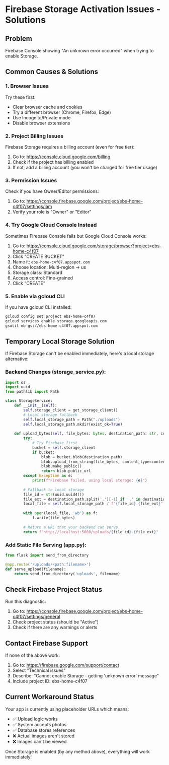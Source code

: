 # Firebase Storage Activation Issues - Solutions

## Problem
Firebase Console showing "An unknown error occurred" when trying to enable Storage.

## Common Causes & Solutions

### 1. Browser Issues
Try these first:
- Clear browser cache and cookies
- Try a different browser (Chrome, Firefox, Edge)
- Use Incognito/Private mode
- Disable browser extensions

### 2. Project Billing Issues
Firebase Storage requires a billing account (even for free tier):
1. Go to: https://console.cloud.google.com/billing
2. Check if the project has billing enabled
3. If not, add a billing account (you won't be charged for free tier usage)

### 3. Permission Issues
Check if you have Owner/Editor permissions:
1. Go to: https://console.firebase.google.com/project/ebs-home-c4f07/settings/iam
2. Verify your role is "Owner" or "Editor"

### 4. Try Google Cloud Console Instead
Sometimes Firebase Console fails but Google Cloud Console works:

1. Go to: https://console.cloud.google.com/storage/browser?project=ebs-home-c4f07
2. Click "CREATE BUCKET"
3. Name it: `ebs-home-c4f07.appspot.com`
4. Choose location: Multi-region → us
5. Storage class: Standard
6. Access control: Fine-grained
7. Click "CREATE"

### 5. Enable via gcloud CLI
If you have gcloud CLI installed:
```bash
gcloud config set project ebs-home-c4f07
gcloud services enable storage.googleapis.com
gsutil mb gs://ebs-home-c4f07.appspot.com
```

## Temporary Local Storage Solution

If Firebase Storage can't be enabled immediately, here's a local storage alternative:

### Backend Changes (storage_service.py):
```python
import os
import uuid
from pathlib import Path

class StorageService:
    def __init__(self):
        self.storage_client = get_storage_client()
        # Local storage fallback
        self.local_storage_path = Path("./uploads")
        self.local_storage_path.mkdir(exist_ok=True)
    
    def upload_bytes(self, file_bytes: bytes, destination_path: str, content_type: str = 'image/jpeg') -> Optional[str]:
        try:
            # Try Firebase first
            bucket = self.storage_client
            if bucket:
                blob = bucket.blob(destination_path)
                blob.upload_from_string(file_bytes, content_type=content_type)
                blob.make_public()
                return blob.public_url
        except Exception as e:
            print(f"Firebase failed, using local storage: {e}")
        
        # Fallback to local storage
        file_id = str(uuid.uuid4())
        file_ext = destination_path.split('.')[-1] if '.' in destination_path else 'jpg'
        local_file = self.local_storage_path / f"{file_id}.{file_ext}"
        
        with open(local_file, 'wb') as f:
            f.write(file_bytes)
        
        # Return a URL that your backend can serve
        return f"http://localhost:5000/uploads/{file_id}.{file_ext}"
```

### Add Static File Serving (app.py):
```python
from flask import send_from_directory

@app.route('/uploads/<path:filename>')
def serve_upload(filename):
    return send_from_directory('uploads', filename)
```

## Check Firebase Project Status

Run this diagnostic:
1. Go to: https://console.firebase.google.com/project/ebs-home-c4f07/settings/general
2. Check project status (should be "Active")
3. Check if there are any warnings or alerts

## Contact Firebase Support

If none of the above work:
1. Go to: https://firebase.google.com/support/contact
2. Select "Technical issues"
3. Describe: "Cannot enable Storage - getting 'unknown error' message"
4. Include project ID: ebs-home-c4f07

## Current Workaround Status

Your app is currently using placeholder URLs which means:
- ✅ Upload logic works
- ✅ System accepts photos
- ✅ Database stores references
- ❌ Actual images aren't stored
- ❌ Images can't be viewed

Once Storage is enabled (by any method above), everything will work immediately!